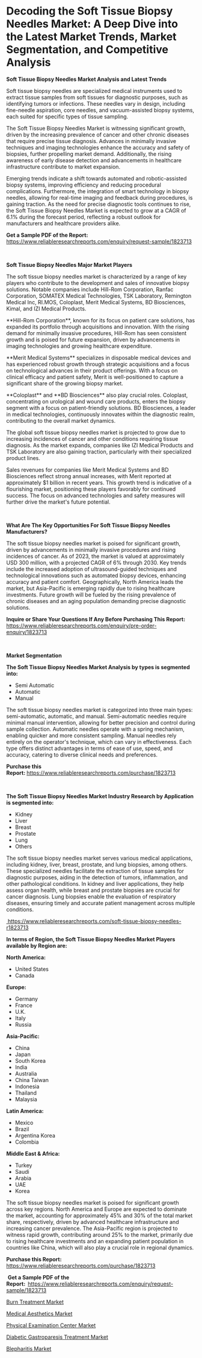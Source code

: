 <p><h1>Decoding the Soft Tissue Biopsy Needles Market: A Deep Dive into the Latest Market Trends, Market Segmentation, and Competitive Analysis</h1></p><p><strong>Soft Tissue Biopsy Needles Market Analysis and Latest Trends</strong></p>
<p><p>Soft tissue biopsy needles are specialized medical instruments used to extract tissue samples from soft tissues for diagnostic purposes, such as identifying tumors or infections. These needles vary in design, including fine-needle aspiration, core needles, and vacuum-assisted biopsy systems, each suited for specific types of tissue sampling. </p><p>The Soft Tissue Biopsy Needles Market is witnessing significant growth, driven by the increasing prevalence of cancer and other chronic diseases that require precise tissue diagnosis. Advances in minimally invasive techniques and imaging technologies enhance the accuracy and safety of biopsies, further propelling market demand. Additionally, the rising awareness of early disease detection and advancements in healthcare infrastructure contribute to market expansion.</p><p>Emerging trends indicate a shift towards automated and robotic-assisted biopsy systems, improving efficiency and reducing procedural complications. Furthermore, the integration of smart technology in biopsy needles, allowing for real-time imaging and feedback during procedures, is gaining traction. As the need for precise diagnostic tools continues to rise, the Soft Tissue Biopsy Needles Market is expected to grow at a CAGR of 6.1% during the forecast period, reflecting a robust outlook for manufacturers and healthcare providers alike.</p></p>
<p><strong>Get a Sample PDF of the Report:&nbsp;</strong> <a href="https://www.reliableresearchreports.com/enquiry/request-sample/1823713?utm_campaign=2241&utm_medium=2&utm_source=Github&utm_content=ia&utm_term=03032025&utm_id=soft-tissue-biopsy-needles">https://www.reliableresearchreports.com/enquiry/request-sample/1823713</a></p>
<p>&nbsp;</p>
<p><strong>Soft Tissue Biopsy Needles Major Market Players</strong></p>
<p><p>The soft tissue biopsy needles market is characterized by a range of key players who contribute to the development and sales of innovative biopsy solutions. Notable companies include Hill-Rom Corporation, Ranfac Corporation, SOMATEX Medical Technologies, TSK Laboratory, Remington Medical Inc, RI.MOS, Coloplast, Merit Medical Systems, BD Biosciences, Kimal, and IZI Medical Products.</p><p>**Hill-Rom Corporation**, known for its focus on patient care solutions, has expanded its portfolio through acquisitions and innovation. With the rising demand for minimally invasive procedures, Hill-Rom has seen consistent growth and is poised for future expansion, driven by advancements in imaging technologies and growing healthcare expenditure.</p><p>**Merit Medical Systems** specializes in disposable medical devices and has experienced robust growth through strategic acquisitions and a focus on technological advances in their product offerings. With a focus on clinical efficacy and patient safety, Merit is well-positioned to capture a significant share of the growing biopsy market.</p><p>**Coloplast** and **BD Biosciences** also play crucial roles. Coloplast, concentrating on urological and wound care products, enters the biopsy segment with a focus on patient-friendly solutions. BD Biosciences, a leader in medical technologies, continuously innovates within the diagnostic realm, contributing to the overall market dynamics.</p><p>The global soft tissue biopsy needles market is projected to grow due to increasing incidences of cancer and other conditions requiring tissue diagnosis. As the market expands, companies like IZI Medical Products and TSK Laboratory are also gaining traction, particularly with their specialized product lines.</p><p>Sales revenues for companies like Merit Medical Systems and BD Biosciences reflect strong annual increases, with Merit reported at approximately $1 billion in recent years. This growth trend is indicative of a flourishing market, positioning these players favorably for continued success. The focus on advanced technologies and safety measures will further drive the market's future potential.</p></p>
<p>&nbsp;</p>
<p><strong>What Are The Key Opportunities For Soft Tissue Biopsy Needles Manufacturers?</strong></p>
<p><p>The soft tissue biopsy needles market is poised for significant growth, driven by advancements in minimally invasive procedures and rising incidences of cancer. As of 2023, the market is valued at approximately USD 300 million, with a projected CAGR of 6% through 2030. Key trends include the increased adoption of ultrasound-guided techniques and technological innovations such as automated biopsy devices, enhancing accuracy and patient comfort. Geographically, North America leads the market, but Asia-Pacific is emerging rapidly due to rising healthcare investments. Future growth will be fueled by the rising prevalence of chronic diseases and an aging population demanding precise diagnostic solutions.</p></p>
<p><strong>Inquire or Share Your Questions If Any Before Purchasing This Report:</strong> <a href="https://www.reliableresearchreports.com/enquiry/pre-order-enquiry/1823713?utm_campaign=2241&utm_medium=2&utm_source=Github&utm_content=ia&utm_term=03032025&utm_id=soft-tissue-biopsy-needles">https://www.reliableresearchreports.com/enquiry/pre-order-enquiry/1823713</a></p>
<p>&nbsp;</p>
<p><strong>Market Segmentation</strong></p>
<p><strong>The Soft Tissue Biopsy Needles Market Analysis by types is segmented into:</strong></p>
<p><ul><li>Semi Automatic</li><li>Automatic</li><li>Manual</li></ul></p>
<p><p>The soft tissue biopsy needles market is categorized into three main types: semi-automatic, automatic, and manual. Semi-automatic needles require minimal manual intervention, allowing for better precision and control during sample collection. Automatic needles operate with a spring mechanism, enabling quicker and more consistent sampling. Manual needles rely entirely on the operator's technique, which can vary in effectiveness. Each type offers distinct advantages in terms of ease of use, speed, and accuracy, catering to diverse clinical needs and preferences.</p></p>
<p><strong>Purchase this Report:&nbsp;</strong><a href="https://www.reliableresearchreports.com/purchase/1823713?utm_campaign=2241&utm_medium=2&utm_source=Github&utm_content=ia&utm_term=03032025&utm_id=soft-tissue-biopsy-needles">https://www.reliableresearchreports.com/purchase/1823713</a></p>
<p>&nbsp;</p>
<p><strong>The Soft Tissue Biopsy Needles Market Industry Research by Application is segmented into:</strong></p>
<p><ul><li>Kidney</li><li>Liver</li><li>Breast</li><li>Prostate</li><li>Lung</li><li>Others</li></ul></p>
<p><p>The soft tissue biopsy needles market serves various medical applications, including kidney, liver, breast, prostate, and lung biopsies, among others. These specialized needles facilitate the extraction of tissue samples for diagnostic purposes, aiding in the detection of tumors, inflammation, and other pathological conditions. In kidney and liver applications, they help assess organ health, while breast and prostate biopsies are crucial for cancer diagnosis. Lung biopsies enable the evaluation of respiratory diseases, ensuring timely and accurate patient management across multiple conditions.</p></p>
<p><a href="https://www.reliableresearchreports.com/soft-tissue-biopsy-needles-r1823713?utm_campaign=2241&utm_medium=2&utm_source=Github&utm_content=ia&utm_term=03032025&utm_id=soft-tissue-biopsy-needles">&nbsp;https://www.reliableresearchreports.com/soft-tissue-biopsy-needles-r1823713</a></p>
<p><strong>In terms of Region, the Soft Tissue Biopsy Needles Market Players available by Region are:</strong></p>
<p>
    <p> <strong> North America: </strong>
        <ul>
            <li>United States</li>
            <li>Canada</li>
        </ul>
        </p> 
    <p> <strong> Europe: </strong>
        <ul>
            <li>Germany</li>
            <li>France</li>
            <li>U.K.</li>
            <li>Italy</li>
            <li>Russia</li>
        </ul>
        </p> 
    <p> <strong> Asia-Pacific: </strong>
        <ul>
            <li>China</li>
            <li>Japan</li>
            <li>South Korea</li>
            <li>India</li>
            <li>Australia</li>
            <li>China Taiwan</li>
            <li>Indonesia</li>
            <li>Thailand</li>
            <li>Malaysia</li>
        </ul>
        </p> 
    <p> <strong> Latin America: </strong>
        <ul>
            <li>Mexico</li>
            <li>Brazil</li>
            <li>Argentina Korea</li>
            <li>Colombia</li>
        </ul>
        </p> 
    <p> <strong> Middle East & Africa: </strong>
        <ul>
            <li>Turkey</li>
            <li>Saudi</li>
            <li>Arabia</li>
            <li>UAE</li>
            <li>Korea</li>
        </ul>
    </p>
    </p>
<p><p>The soft tissue biopsy needles market is poised for significant growth across key regions. North America and Europe are expected to dominate the market, accounting for approximately 45% and 30% of the total market share, respectively, driven by advanced healthcare infrastructure and increasing cancer prevalence. The Asia-Pacific region is projected to witness rapid growth, contributing around 25% to the market, primarily due to rising healthcare investments and an expanding patient population in countries like China, which will also play a crucial role in regional dynamics.</p></p>
<p><strong>Purchase this Report: </strong><a href="https://www.reliableresearchreports.com/purchase/1823713?utm_campaign=2241&utm_medium=2&utm_source=Github&utm_content=ia&utm_term=03032025&utm_id=soft-tissue-biopsy-needles">https://www.reliableresearchreports.com/purchase/1823713</a></p>
<p>&nbsp;<strong>Get a Sample PDF of the Report:&nbsp;&nbsp;</strong><a href="https://www.reliableresearchreports.com/enquiry/request-sample/1823713?utm_campaign=2241&utm_medium=2&utm_source=Github&utm_content=ia&utm_term=03032025&utm_id=soft-tissue-biopsy-needles">https://www.reliableresearchreports.com/enquiry/request-sample/1823713</a></p>
<p><strong></strong></p>
<p><p><a href="https://github.com/ijffseandy/Market-Research-Report-List-1/blob/main/burn-treatment-market.md?utm_campaign=2241&utm_medium=2&utm_source=Github&utm_content=ia&utm_term=03032025&utm_id=soft-tissue-biopsy-needles">Burn Treatment Market</a></p><p><a href="https://github.com/sderolza/Market-Research-Report-List-1/blob/main/medical-aesthetics-market.md?utm_campaign=2241&utm_medium=2&utm_source=Github&utm_content=ia&utm_term=03032025&utm_id=soft-tissue-biopsy-needles">Medical Aesthetics Market</a></p><p><a href="https://github.com/kolffmaris58/Market-Research-Report-List-1/blob/main/physical-examination-center-market.md?utm_campaign=2241&utm_medium=2&utm_source=Github&utm_content=ia&utm_term=03032025&utm_id=soft-tissue-biopsy-needles">Physical Examination Center Market</a></p><p><a href="https://github.com/kryshaprilbb/Market-Research-Report-List-1/blob/main/diabetic-gastroparesis-treatment-market.md?utm_campaign=2241&utm_medium=2&utm_source=Github&utm_content=ia&utm_term=03032025&utm_id=soft-tissue-biopsy-needles">Diabetic Gastroparesis Treatment Market</a></p><p><a href="https://github.com/daphnyvashdi/Market-Research-Report-List-1/blob/main/blepharitis-market.md?utm_campaign=2241&utm_medium=2&utm_source=Github&utm_content=ia&utm_term=03032025&utm_id=soft-tissue-biopsy-needles">Blepharitis Market</a></p></p>